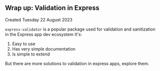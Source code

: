 ## Wrap up: Validation in Express
Created Tuesday 22 August 2023

`express-validator` is a popular package used for validation and sanitization in the Express app dev ecosystem
It's:
1. Easy to use
2. Has very simple documentation
3. Is simple to extend

But there are more solutions to validation in express apps, explore them.